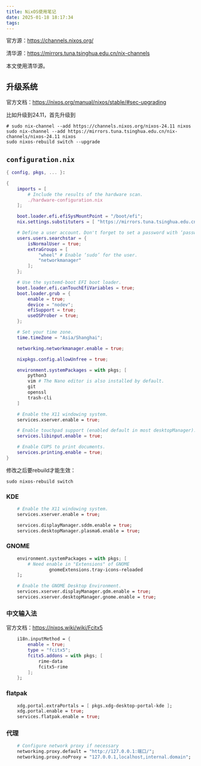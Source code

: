 ```yaml
---
title: NixOS使用笔记
date: 2025-01-18 18:17:34
tags:
---
```


官方源：<https://channels.nixos.org/>

清华源：<https://mirrors.tuna.tsinghua.edu.cn/nix-channels>

本文使用清华源。

## 升级系统

官方文档：<https://nixos.org/manual/nixos/stable/#sec-upgrading>

比如升级到24.11，首先升级到

```shell
# sudo nix-channel --add https://channels.nixos.org/nixos-24.11 nixos
sudo nix-channel --add https://mirrors.tuna.tsinghua.edu.cn/nix-channels/nixos-24.11 nixos
sudo nixos-rebuild switch --upgrade
```

## `configuration.nix`

```nix
{ config, pkgs, ... }:

{
	imports = [
		# Include the results of the hardware scan.
		./hardware-configuration.nix
	];

	boot.loader.efi.efiSysMountPoint = "/boot/efi";
	nix.settings.substituters = [ "https://mirrors.tuna.tsinghua.edu.cn/nix-channels/store" ];

	# Define a user account. Don't forget to set a password with ‘passwd’.
	users.users.searchstar = {
		isNormalUser = true;
		extraGroups = [
			"wheel" # Enable ‘sudo’ for the user.
			"networkmanager"
		]; 
	};

	# Use the systemd-boot EFI boot loader.
	boot.loader.efi.canTouchEfiVariables = true;
	boot.loader.grub = {
		enable = true;
		device = "nodev";
		efiSupport = true;
		useOSProber = true;
	};

	# Set your time zone.
	time.timeZone = "Asia/Shanghai";

	networking.networkmanager.enable = true;

	nixpkgs.config.allowUnfree = true;

	environment.systemPackages = with pkgs; [
		python3
		vim # The Nano editor is also installed by default.
		git
		openssl
		trash-cli
	]

	# Enable the X11 windowing system.
	services.xserver.enable = true;

	# Enable touchpad support (enabled default in most desktopManager).
	services.libinput.enable = true;

	# Enable CUPS to print documents.
	services.printing.enable = true;
}
```

修改之后要rebuild才能生效：

```shell
sudo nixos-rebuild switch
```

### KDE

```nix
	# Enable the X11 windowing system.
	services.xserver.enable = true;

	services.displayManager.sddm.enable = true;
	services.desktopManager.plasma6.enable = true;
```

### GNOME

```nix
	environment.systemPackages = with pkgs; [
		# Need enable in "Extensions" of GNOME
                gnomeExtensions.tray-icons-reloaded
	];

	# Enable the GNOME Desktop Environment.
	services.xserver.displayManager.gdm.enable = true;
	services.xserver.desktopManager.gnome.enable = true;
```

### 中文输入法

官方文档：<https://nixos.wiki/wiki/Fcitx5>

```nix
	i18n.inputMethod = {
		enable = true;
		type = "fcitx5";
		fcitx5.addons = with pkgs; [
			rime-data
			fcitx5-rime
		];
	};
```

### flatpak

```nix
	xdg.portal.extraPortals = [ pkgs.xdg-desktop-portal-kde ];
	xdg.portal.enable = true;
	services.flatpak.enable = true;
```

### 代理

```nix
	# Configure network proxy if necessary
	networking.proxy.default = "http://127.0.0.1:端口/";
	networking.proxy.noProxy = "127.0.0.1,localhost,internal.domain";
```
